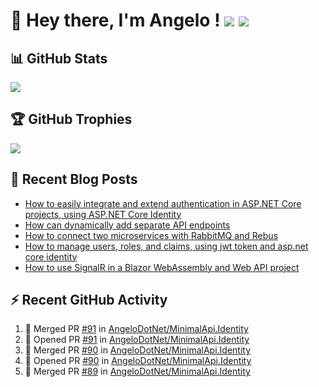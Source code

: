 # 👋 Hey there, I'm Angelo ! ![](https://img.shields.io/badge/Intel-Core_i5_12th-0071C5?style=for-the-badge&logo=intel&logoColor=white) <a href="https://www.buymeacoffee.com/angelodotnet" target="_blank"><img src="https://img.shields.io/badge/Buy%20Me%20A%20Coffee-FFDD00.svg?style=for-the-badge&logo=Buy-Me-A-Coffee&logoColor=black"></a>

## 📊 GitHub Stats
![](https://github-readme-stats.vercel.app/api?username=angelodotnet&theme=dracula&show_icons=true&hide_border=true&count_private=true)

## 🏆 GitHub Trophies
<img src="https://github-profile-trophy.vercel.app/?username=AngeloDotNet&no-frame=false&no-bg=false&margin-w=4&row=1" />

## 📝 Recent Blog Posts  
<!-- BLOG-POST-LIST:START -->
- [How to easily integrate and extend authentication in ASP.NET Core projects, using ASP.NET Core Identity](https://dev.to/angelodotnet/how-to-easily-integrate-and-extend-authentication-in-aspnet-core-projects-using-aspnet-core-130p)
- [How can dynamically add separate API endpoints](https://dev.to/angelodotnet/how-can-dynamically-add-separate-api-endpoints-4h56)
- [How to connect two microservices with RabbitMQ and Rebus](https://dev.to/angelodotnet/how-to-connect-two-microservices-with-rabbitmq-and-rebus-278)
- [How to manage users, roles, and claims, using jwt token and asp.net core identity](https://dev.to/angelodotnet/how-to-manage-roles-permissions-and-more-using-jwt-token-and-aspnet-core-identity-11k0)
- [How to use SignalR in a Blazor WebAssembly and Web API project](https://dev.to/angelodotnet/how-to-use-signalr-in-a-blazor-webassembly-and-web-api-project-27cp)
<!-- BLOG-POST-LIST:END -->

## ⚡ Recent GitHub Activity
<!--START_SECTION:activity-->
1. 🎉 Merged PR [#91](https://github.com/AngeloDotNet/MinimalApi.Identity/pull/91) in [AngeloDotNet/MinimalApi.Identity](https://github.com/AngeloDotNet/MinimalApi.Identity)
2. 💪 Opened PR [#91](https://github.com/AngeloDotNet/MinimalApi.Identity/pull/91) in [AngeloDotNet/MinimalApi.Identity](https://github.com/AngeloDotNet/MinimalApi.Identity)
3. 🎉 Merged PR [#90](https://github.com/AngeloDotNet/MinimalApi.Identity/pull/90) in [AngeloDotNet/MinimalApi.Identity](https://github.com/AngeloDotNet/MinimalApi.Identity)
4. 💪 Opened PR [#90](https://github.com/AngeloDotNet/MinimalApi.Identity/pull/90) in [AngeloDotNet/MinimalApi.Identity](https://github.com/AngeloDotNet/MinimalApi.Identity)
5. 🎉 Merged PR [#89](https://github.com/AngeloDotNet/MinimalApi.Identity/pull/89) in [AngeloDotNet/MinimalApi.Identity](https://github.com/AngeloDotNet/MinimalApi.Identity)
<!--END_SECTION:activity-->
